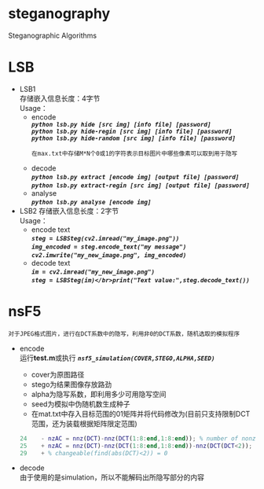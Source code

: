 # steganography
Steganographic Algorithms
# LSB
* LSB1 </br>
    存储嵌入信息长度：4字节 </br>
    Usage：</br>
    * encode </br>
        ***`python lsb.py hide [src img] [info file] [password]`*** </br>
        ***`python lsb.py hide-regin [src img] [info file] [password]`*** </br>
        ***`python lsb.py hide-random [src img] [info file] [password]`***
        ```
        在max.txt中存储M*N个0或1的字符表示目标图片中哪些像素可以取到用于隐写
    * decode</br>
        ***`python lsb.py extract [encode img] [output file] [password]`*** </br>
        ***`python lsb.py extract-regin [src img] [output file] [password]`***
    * analyse </br>
        ***`python lsb.py analyse [encode img]`***
* LSB2
    存储嵌入信息长度：2字节 </br>
    Usage：</br>
    * encode text </br>
        ***`steg = LSBSteg(cv2.imread("my_image.png"))`*** </br>
        ***`img_encoded = steg.encode_text("my message")`*** </br>
        ***`cv2.imwrite("my_new_image.png", img_encoded)`***
    * decode text </br>
        ***`im = cv2.imread("my_new_image.png")`*** </br>
        ***`steg = LSBSteg(im)</br>print("Text value:",steg.decode_text())`***

# nsF5
```
对于JPEG格式图片，进行在DCT系数中的隐写，利用非0的DCT系数，随机选取的模拟程序
```
* encode </br>
运行**test.m**或执行
***`nsf5_simulation(COVER,STEGO,ALPHA,SEED)`***

    * cover为原图路径
    * stego为结果图像存放路劲
    * alpha为隐写系数，即利用多少可用隐写空间
    * seed为模拟中伪随机数生成种子
    * 在mat.txt中存入目标范围的01矩阵并将代码修改为(目前只支持限制DCT范围，还为装载根据矩阵限定范围)
    ``` matlab
    24    - nzAC = nnz(DCT)-nnz(DCT(1:8:end,1:8:end)); % number of nonzero AC DCT coefficients
    25    + nzAC = nnz(DCT)-nnz(DCT(1:8:end,1:8:end))-nnz(DCT(DCT<2));
    29    + % changeable(find(abs(DCT)<2)) = 0
    ```

* decode </br>
由于使用的是simulation，所以不能解码出所隐写部分的内容
